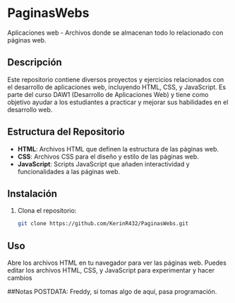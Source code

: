 # PaginasWebs

Aplicaciones web - Archivos donde se almacenan todo lo relacionado con páginas web.

## Descripción

Este repositorio contiene diversos proyectos y ejercicios relacionados con el desarrollo de aplicaciones web, incluyendo HTML, CSS, y JavaScript. Es parte del curso DAW1 (Desarrollo de Aplicaciones Web) y tiene como objetivo ayudar a los estudiantes a practicar y mejorar sus habilidades en el desarrollo web.

## Estructura del Repositorio

- **HTML**: Archivos HTML que definen la estructura de las páginas web.
- **CSS**: Archivos CSS para el diseño y estilo de las páginas web.
- **JavaScript**: Scripts JavaScript que añaden interactividad y funcionalidades a las páginas web.

## Instalación

1. Clona el repositorio:
   ```bash
   git clone https://github.com/KerinR432/PaginasWebs.git
## Uso

Abre los archivos HTML en tu navegador para ver las páginas web. Puedes editar los archivos HTML, CSS, y JavaScript para experimentar y hacer cambios

##Notas
POSTDATA: Freddy, si tomas algo de aquí, pasa programación.
